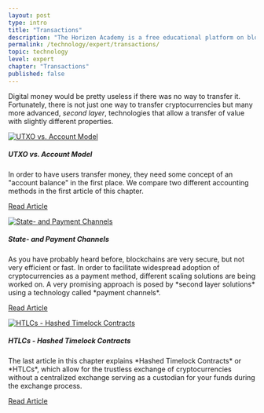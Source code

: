 ```yaml
---
layout: post
type: intro
title: "Transactions"
description: "The Horizen Academy is a free educational platform on blockchain technology, cryptocurrency, and privacy. This chapter is is not available yet. We add content frequently, sign up for our newsletter for notifications when it's released."
permalink: /technology/expert/transactions/
topic: technology
level: expert
chapter: "Transactions"
published: false
---
```


Digital money would be pretty useless if there was no way to transfer it. Fortunately, there is not just one way to transfer cryptocurrencies but many more advanced, *second layer*, technologies that allow a transfer of value with slightly different properties.

<div class="row mt-5">
    <div class="col-md-3">
        <a href="{{ site.baseurl }}{% post_url /technology/expert/2022-04-02-utxo-vs-account-model %}">
            <img src="/assets/post_files/technology/expert/4.0-txs/utxo-vs-account.png" alt="UTXO vs. Account Model" />
        </a>
    </div>
    <div class="col-md-9">
        <h5 class="intro-article-title">UTXO vs. Account Model</h5>
        <p class="mb-1">
            In order to have users transfer money, they need some concept of an "account balance" in the first place. We compare two different accounting methods in the first article of this chapter.
        </p>
        <p class="mb-0">
            <a class="font-weight-bold" href="{{ site.baseurl }}{% post_url /technology/expert/2022-04-02-utxo-vs-account-model %}">Read Article</a>
        </p>
    </div>
</div>

<div class="row mt-5">
    <div class="col-md-3">
        <a href="{{ site.baseurl }}{% post_url /technology/expert/2022-04-03-state-payment-channels %}">
            <img src="/assets/post_files/technology/expert/4.0-txs/statechannels.png" alt="State- and Payment Channels" />
        </a>
    </div>
    <div class="col-md-9">
        <h5 class="intro-article-title">State- and Payment Channels</h5>
        <p class="mb-1">
            As you have probably heard before, blockchains are very secure, but not very efficient or fast. In order to facilitate widespread adoption of cryptocurrencies as a payment method, different scaling solutions are being worked on. A very promising approach is posed by *second layer solutions* using a technology called *payment channels*.
        </p>
        <p class="mb-0">
            <a class="font-weight-bold" href="{{ site.baseurl }}{% post_url /technology/expert/2022-04-03-state-payment-channels %}">Read Article</a>
        </p>
    </div>
</div>

<div class="row mt-5">
    <div class="col-md-3">
        <a href="{{ site.baseurl }}{% post_url /technology/expert/2022-04-04-htlcs %}">
            <img src="/assets/post_files/technology/expert/4.0-txs/htlcs.png" alt="HTLCs - Hashed Timelock Contracts" />
        </a>
    </div>
    <div class="col-md-9">
        <h5 class="intro-article-title">HTLCs - Hashed Timelock Contracts</h5>
        <p class="mb-1">
            The last article in this chapter explains *Hashed Timelock Contracts* or *HTLCs*, which allow for the trustless exchange of cryptocurrencies without a centralized exchange serving as a custodian for your funds during the exchange process.
        </p>
        <p class="mb-0">
            <a class="font-weight-bold" href="{{ site.baseurl }}{% post_url /technology/expert/2022-04-04-htlcs %}">Read Article</a>
        </p>
    </div>
</div>

